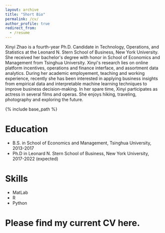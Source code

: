 ```yaml
---
layout: archive
title: "Short Bio"
permalink: /cv/
author_profile: true
redirect_from:
  - /resume
---
```


Xinyi Zhao is a fourth-year Ph.D. Candidate in Technology, Operations, and Statistics at the Leonard N. Stern School of Business, New York University. She received her bachelor's degree with honor in School of Economics and Management from Tsinghua University. Xinyi's research lies on online platform incentives, operations and finance interface, and assortment data analytics. During her academic employement, teaching and working experience, recently she has been interested in applying business insights from empirical data and interpretable machine learning techniques to improve business decision-making. In her spare time, Xinyi participates as actress in several films and operas. She enjoys hiking, traveling, photography and exploring the future.

{% include base_path %}

Education
======
* B.S. in School of Economics and Management, Tsinghua University, 2013-2017
* Ph.D in Leonard N. Stern School of Business, New York University, 2017-2022 (expected)


Skills
======
* MatLab
* R
* Python

Please find my current CV here.
======
